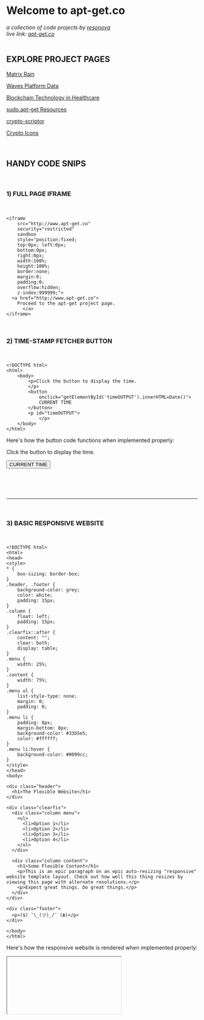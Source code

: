 # Welcome to apt-get.co
 _a collection of code projects by [resonova](https://www.resonova.com)_
<br>
_live link: [apt-get.co](http://www.apt-get.co)_
<br>
<br>

## EXPLORE PROJECT PAGES

[Matrix Rain](http://www.apt-get.co/matrix.html)

[Waves Platform Data](http://www.apt-get.co/waves.html)

[Blockchain Technology in Healthcare](http://www.apt-get.co/medical-blockchain.html)

[sudo.apt-get Resources](http://sudo.apt-get.co)

[crypto-scriptor](http://www.apt-get.co/crypto-scriptor.html)

[Crypto Icons](http://www.apt-get.co/docs/assets/crypto-icons/index.html)

<br>

## HANDY CODE SNIPS

<br>

### 1) FULL PAGE IFRAME

<br>

```
<iframe 
    src="http://www.apt-get.co" 
    security="restricted" 
    sandbox 
    style="position:fixed; 
    top:0px; left:0px; 
    bottom:0px; 
    right:0px; 
    width:100%; 
    height:100%; 
    border:none; 
    margin:0; 
    padding:0; 
    overflow:hidden; 
    z-index:999999;">
  <a href="http://www.apt-get.co"> 
    Proceed to the apt-get project page.
      </a>
</iframe>
```

<br>

### 2) TIME-STAMP FETCHER BUTTON

<br>

```
<!DOCTYPE html>
<html>
    <body>
        <p>Click the button to display the time.
        </p>
        <button 
            onclick="getElementById('timeOUTPUT').innerHTML=Date()">
            CURRENT TIME
        </button>
        <p id="timeOUTPUT">
            </p>
    </body>
</html>
```

Here's how the button code functions when implemented properly:

<div>
<html>
  <body>
      <p>Click the button to display the time.
      </p>
      <button 
        onclick="getElementById('timeOUTPUT').innerHTML=Date()">
        CURRENT TIME
      </button>
      <p id="timeOUTPUT">
        </p>
  </body>
</html>
</div>

<br><br>
<br>
<hr>

<br>

### 3) BASIC RESPONSIVE WEBSITE

<br>

```
<!DOCTYPE html>
<html>
<head>
<style>
* {
    box-sizing: border-box;
}
.header, .footer {
    background-color: grey;
    color: white;
    padding: 15px;
}
.column {
    float: left;
    padding: 15px;
}
.clearfix::after {
    content: "";
    clear: both;
    display: table;
}
.menu {
    width: 25%;
}
.content {
    width: 75%;
}
.menu ul {
    list-style-type: none;
    margin: 0;
    padding: 0;
}
.menu li {
    padding: 8px;
    margin-bottom: 8px;
    background-color: #33b5e5;
    color: #ffffff;
}
.menu li:hover {
    background-color: #0099cc;
}
</style>
</head>
<body>

<div class="header">
  <h1>The Flexible Website</h1>
</div>

<div class="clearfix">
  <div class="column menu">
    <ul>
      <li>Option 1</li>
      <li>Option 2</li>
      <li>Option 3</li>
      <li>Option 4</li>
    </ul>
  </div>

  <div class="column content">
    <h1>Some Flexible Content</h1>
    <p>This is an epic paragraph on an epic auto-resizing "responsive" website template layout. Check out how well this thing resizes by viewing this page with alternate resolutions.</p>
    <p>Expect great things. Do great things.</p>
  </div>
</div>

<div class="footer">
  <p>($) ¯\_(ツ)_/¯ (฿)</p>
</div>

</body>
</html>
```

Here's how the responsive website is rendered when implemented properly:

<iframe>
<!DOCTYPE html>
<html>
<head>
<style>
* {
    box-sizing: border-box;
}
.header, .footer {
    background-color: grey;
    color: white;
    padding: 15px;
}
.column {
    float: left;
    padding: 15px;
}
.clearfix::after {
    content: "";
    clear: both;
    display: table;
}
.menu {
    width: 25%;
}
.content {
    width: 75%;
}
.menu ul {
    list-style-type: none;
    margin: 0;
    padding: 0;
}
.menu li {
    padding: 8px;
    margin-bottom: 8px;
    background-color: #33b5e5;
    color: #ffffff;
}
.menu li:hover {
    background-color: #0099cc;
}
</style>
</head>
<body>

<div class="header">
  <h1>The Flexible Website</h1>
</div>

<div class="clearfix">
  <div class="column menu">
    <ul>
      <li>Option 1</li>
      <li>Option 2</li>
      <li>Option 3</li>
      <li>Option 4</li>
    </ul>
  </div>

  <div class="column content">
    <h1>Some Flexible Content</h1>
    <p>This is an epic paragraph on an epic auto-resizing "responsive" website template layout. Check out how well this thing resizes by viewing this page with alternate resolutions.</p>
    <p>Expect great things. Do great things.</p>
  </div>
</div>

<div class="footer">
  <p>($) ¯\_(ツ)_/¯ (฿)</p>
</div>

</body>
</html></iframe>
